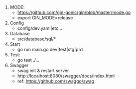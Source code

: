 1. MODE:
   - https://github.com/gin-gonic/gin/blob/master/mode.go
   - export GIN_MODE=release
2. Config
   - config/dev.yaml|etc...
3. Database
   - src/database/sql/*
4. Start
   - go run main.go dev|test|stg|prd
5. Test:
   - go test ./...
6. Swagger
   - swag init & restart server
   - http://localhost:8080/swagger/docs/index.html
   - ref: https://github.com/swaggo/swag
